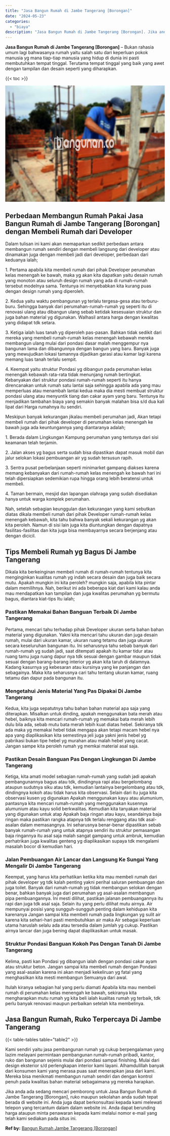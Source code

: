```yaml
---
title: "Jasa Bangun Rumah di Jambe Tangerang [Borongan]"
date: "2024-05-23"
categories: 
  - "biaya"
description: "Jasa Bangun Rumah di Jambe Tangerang [Borongan]. Jika anda ada sedang mencari pemborong untuk Jasa Bangun Rumah di Jambe Tangerang [Borongan], ruko maupun..."
---
```


**Jasa Bangun Rumah di Jambe Tangerang \[Borongan\]** – Bukan rahasia umum lagi bahwasanya rumah yaitu salah satu dari keperluan pokok manusia yg mana tiap-tiap manusia yang hidup di dunia ini pasti membutuhkan tempat tinggal. Terutama tempat tinggal yang baik yang awet dengan tampilan dan desain seperti yang diharapkan.

{{< toc >}}

![Jasa Bangun Rumah di Jambe Tangerang [Borongan]](/images/borong-bangunan-17.png)

## Perbedaan Membangun Rumah Pakai Jasa Bangun Rumah di Jambe Tangerang \[Borongan\] dengan Membeli Rumah dari Developer

Dalam tulisan ini kami akan memaparkan sedikit perbedaan antara membangun rumah sendiri dengan membeli langsung dari developer atau dinamakan juga dengan membeli jadi dari developer, perbedaan dari keduanya ialah;

1\. Pertama apabila kita membeli rumah dari pihak Developer perumahan kelas menengah ke bawah, maka yg akan kita dapatkan yaitu desain rumah yang monoton atau seluruh design rumah yang ada di rumah-rumah tersebut modelnya sama. Tentunya ini menyebabkan kita kurang puas dengan design rumah yang diperoleh.

2\. Kedua yaitu waktu pembangunan yg terlalu tergesa-gesa atau terburu-buru. Sehingga banyak dari perumahan-rumah-rumah yg seperti itu di renovasi ulang atau dibangun ulang sebab ketidak kesesuaian struktur dan juga bahan material yg digunakan. Walhasil antara harga dengan kwalitas yang didapat tdk setara.

3\. Ketiga ialah luas tanah yg diperoleh pas-pasan. Bahkan tidak sedikit dari mereka yang membeli rumah-rumah kelas menengah kebawah mereka membangun ulang mulai dari pondasi dasar malah menggempur nya bangunan lama dan dibangunnya dengan bangun yang baru. Banyak juga yang mewujudkan lokasi tamannya dijadikan garasi atau kamar lagi karena memang luas tanah terlalu sempit.

4\. Keempat yaitu struktur Pondasi yg dibangun pada perumahan kelas menengah kebawah rata-rata tidak menunjang rumah bertingkat. Kebanyakan dari struktur pondasi rumah-rumah seperti itu hanya direncanakan untuk rumah satu lantai saja sehingga apabila ada yang mau memperluas atau menambah lantai kedua maka dia mesti membuat struktur pondasi ulang atau menyuntik tiang dan cakar ayam yang baru. Tentunya itu menjadikan tambahan biaya yang semakin banyak malahan bisa s/d dua kali lipat dari Harga rumahnya itu sendiri.

Meskipun banyak kekurangan jikalau membeli perumahan jadi, Akan tetapi membeli rumah dari pihak developer di perumahan kelas menengah ke bawah juga ada keuntungannya yang diantaranya adalah;

1\. Berada dalam Lingkungan Kampung perumahan yang tentunya dari sisi keamanan telah terjamin.

2\. Jalan akses yg bagus serta sudah bisa dipastikan dapat masuk mobil dan jalur selokan lokasi pembuangan air yg sudah tersusun rapih.

3\. Sentra pusat perbelanjaan seperti minimarket gampang diakses karena memang kebanyakan dari rumah-rumah kelas menengah ke bawah hari ini telah dipersiapkan sedemikian rupa hingga orang lebih beratensi untuk membeli.

4\. Taman bermain, mesjid dan lapangan olahraga yang sudah disediakan hanya untuk warga komplek perumahan.

Nah, setelah sebagian keunggulan dan kekurangan yang kami sebutkan diatas dikala membeli rumah dari pihak Developer rumah-rumah kelas menengah kebawah, kita tahu bahwa banyak sekali kekurangan yg akan kita peroleh. Namun di sisi lain juga kita diuntungkan dengan dapatnya fasilitas-fasilitas dan kita juga bisa membayarnya secara berjenjang atau dengan dicicil.

## Tips Membeli Rumah yg Bagus Di Jambe Tangerang

Dikala kita berkeinginan membeli rumah di rumah-rumah tentunya kita menginginkan kualitas rumah yg indah secara desain dan juga baik secara mutu. Apakah mungkin ini kita peroleh? mungkin saja, apabila kita pintar dalam memilihnya. Nah, berikut ini ada beberapa kiat dari kami kalau anda mau mendapatkan kan tampilan dan juga kwalitas perumahan yg bermutu bagus, diantara kiat-tips Itu ialah;

### Pastikan Memakai Bahan Banguan Terbaik Di Jambe Tangerang

Pertama, mencari tahu terhadap pihak Developer ukuran serta bahan bahan material yang digunakan. Yakni kita mencari tahu ukuran dan juga desain rumah, mulai dari ukuran kamar, ukuran ruang tetamu dan juga ukuran secara keseluruhan bangunan itu. Ini seharusnya tahu sebab banyak dari rumah-rumah yg sudah jadi, saat ditempati apakah itu kamar tidur atau ruang tamu juga ruang dapur nya tdk sesuai dengan gambar maupun tidak sesuai dengan barang-barang interior yg akan kita taruh di dalamnya. Kadang kasurnya yg kebesaran atau kursinya yang ke panjangan dan sebagainya. Maka kita seharusnya cari tahu tentang ukuran kamar, ruang tetamu dan dapur pada bangunan itu.

### Mengetahui Jenis Material Yang Pas Dipakai Di Jambe Tangerang

Kedua, kita juga sepatutnya tahu bahan bahan material apa saja yang diterapkan. Misalkan untuk dinding, apakah menggunakan bata merah atau hebel, baiknya kita mencari rumah-rumah yg memakai bata merah lebih dulu bila ada, sebab mutu bata merah lebih kuat diatas hebel. Sekiranya tdk ada maka yg memakai hebel tidak mengapa akan tetapi macam hebel nya apa yang diaplikasikan kita semestinya jeli juga yakni jenis hebel yg pabrikasi bukan tipe hebel yg murahan atau malah hebel yang cacat. Jangan sampe kita peroleh rumah yg memkai material asal saja.

### Pastikan Desain Banguan Pas Dengan Lingkungan Di Jambe Tangerang

Ketiga, kita amati model sebagian rumah-rumah yang sudah jadi apakah pembangunannya bagus atau tdk, dindingnya rapi atau bergelombang ataupun sudutnya siku atau tdk, kemudian lantainya bergelombang atau tdk, dindingnya kokoh atau tidak harus kita observasi. Selain dari itu juga kita observasi kusen yg digunakan Apakah menggunakan kayu atau alumunium, pantasnya kita mencari rumah-rumah yang menggunakan kusennya alumunium atau kayu solid berkwalitas. Kemudian kita tanyakan material yang digunakan untuk atap Apakah baja ringan atau kayu, seandainya baja ringan maka pastikan rangka atapnya tdk terlalu renggang atau tdk asal-asalan dalam memasangnya. Ini seharusnya benar-benar dipastikan sebab banyak rumah-rumah yang untuk atapnya sendiri itu struktur pemasangan baja ringannya itu asal saja malah sangat gampang untuk ambruk, kemudian perhatrikan juga kwalitas genteng yg diaplikasikan supaya tdk mengalami masalah bocor di kemudian hari.

### Jalan Pembuangan Air Lancar dan Langsung Ke Sungai Yang Mengalir Di Jambe Tangerang

Keempat, yang harus kita perhatikan ketika kita mau membeli rumah dari pihak developer yg tdk kalah penting yakni perihal saluran pembuangan dan juga toilet. Banyak dari rumah-rumah yg tidak membangun selokan dengan benar, bahkan banyak juga dari perumahan yg asal-asalan membangun pipa pembuangannya. Ini mesti dilihat, pastikan jalanan pembuangannya itu rapi dan juga tdk asal saja. Selain itu yang perlu dilihat mutu airnya. Air mempunyai posisi yang sungguh-sungguh penting dalam kehidupan kita karenanya Jangan sampai kita membeli rumah pada lingkungan yg sulit air karena kita sehari-hari pasti membutuhkan air maka Air sebagai keperluan utama haruslah selalu ada atau tersedia dalam jumlah yg cukup. Pastikan airnya lancar dan juga bening dapat diaplikasikan untuk masak.

### Struktur Pondasi Banguan Kokoh Pas Dengan Tanah Di Jambe Tangerang

Kelima, pasti kan Pondasi yg dibangun ialah dengan pondasi cakar ayam atau struktur beton. Jangan sampai kita membeli rumah dengan Pondasi yang asal-asalan karena ini akan menjadi kekeliruan yg fatal yang menghasilkan kita mesti membangun Semuanya dari awal.

Itulah kiranya sebagian hal yang perlu diamati Apabila kita mau membeli rumah di perumahan kelas menengah ke bawah, sekiranya kita mengharapkan mutu rumah yg kita beli ialah kualitas rumah yg terbaik, tdk perlu banyak renovasi maupun perbaikan setelah kita membelinya.

## Jasa Bangun Rumah, Ruko Terpercaya Di Jambe Tangerang

{{< table-tables table="table2" >}}

Kami sendiri yaitu jasa pembangunan rumah yg cukup berpengalaman yang lazim melayani permintaan pembangunan rumah-rumah pribadi, kantor, ruko dan bangunan sejenis mulai dari pondasi sampai finishing. Mulai dari design eksterior s/d perlengkapan interior kami layani. Alhamdulillah banyak dari konsumen kami yang merasa puas saat menerapkan jasa dari kami. Mereka bisa menikmati membangun rumah sendiri dan dengan kontrol penuh pada kwalitas bahan material sebagaimana yg mereka harapkan.

Jika anda ada sedang mencari pemborong untuk Jasa Bangun Rumah di Jambe Tangerang \[Borongan\], ruko maupun sekolahan anda sudah tepat berada di website ini. Anda juga dapat berkonsultasi kepada kami melewati telepon yang tercantum dalam dalam website ini. Anda dapat berunding harga ataupun minta penawaran kepada kami melalui nomor e-mail yang telah kami sediakan pada situs ini.

**Ref by:** [Bangun Rumah Jambe Tangerang [Borongan]](https://id.wikipedia.org/wiki/Bangun)
